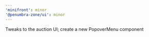 ```yaml
---
'minifront': minor
'@penumbra-zone/ui': minor
---
```


Tweaks to the auction UI; create a new PopoverMenu component
